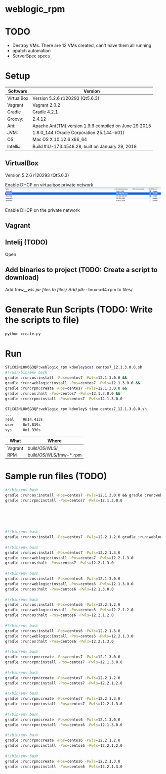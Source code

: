 # weblogic_rpm

# TODO
- Destroy VMs.  There are 12 VMs created, can't have them all running.
- opatch automation
- ServerSpec specs

# Setup 

|Software|Version|
|---|---|
|VirtualBox | Version 5.2.6 r120293 (Qt5.6.3)
|Vagrant    | Vagrant 2.0.2 
|Gradle     | Gradle 4.2.1 
|Groovy:    | 2.4.12 
|Ant:       | Apache Ant(TM) version 1.9.6 compiled on June 29 2015
|JVM:       | 1.8.0_144 (Oracle Corporation 25.144-b01)
|OS:        | Mac OS X 10.12.6 x86_64
|IntelliJ|Build #IU-173.4548.28, built on January 29, 2018


## VirtualBox
Version 5.2.6 r120293 (Qt5.6.3)

Enable DHCP on virtualbox private network
![alt text](docs/img/main/vb_dhcp.png "Virtual Box DHCP")

Enable DHCP on the private network

## Vagrant


## Intelij (TODO)
Open 

## Add binaries to project (TODO: Create a script to download) 
Add fmw_*_wls.jar files to files/
Add jdk-*-linux-x64.rpm to files/ 

# Generate Run Scripts (TODO: Write the scripts to file)
```bash
python create.py
```

# Run
```bash
STLC02NL0W6G3QP:weblogic_rpm kdooley$cat centos7_12.1.3.0.0.sh 
#!/usr/bin/env bash
gradle :run:os:install -Pos=centos7 -Pwls=12.1.3.0.0 &&
gradle :run:weblogic:install -Pos=centos7 -Pwls=12.1.3.0.0 &&
gradle :run:rpm:create -Pos=centos7 -Pwls=12.1.3.0.0 &&
gradle :run:os:halt -Pos=centos7 -Pwls=12.1.3.0.0 &&
gradle :run:rpm:install -Pos=centos7 -Pwls=12.1.3.0.0

STLC02NL0W6G3QP:weblogic_rpm kdooley$ time centos7_12.1.3.0.0.sh 
...
real    9m14.413s
user    0m7.839s
sys     0m1.330s
```

What|Where
---|---
Vagrant | build/$OS/$WLS/
RPM|build/$OS/$WLS/fmw-*.rpm|


# Sample run files (TODO)
```bash
#!/bin/env bash
gradle :run:os:install -Pos=centos7 -Pwls=12.1.3.0.0 && gradle :run:weblogic:install -Pos=centos7 -Pwls=12.1.3.0.0 && gradle :run:rpm:create -Pos=centos7 -Pwls=12.1.3.0.0 && gradle :run:os:halt -Pos=centos7 -Pwls=12.1.3.0.0  
gradle :run:rpm:install -Pos=centos7 -Pwls=12.1.3.0.0





#!/bin/env bash
gradle :run:os:install -Pos=centos7 -Pwls=12.2.1.2.0 gradle :run:weblogic:install -Pos=centos7 -Pwls=12.2.1.2.0 gradle :run:os:halt -Pos=centos7 -Pwls=12.2.1.2.0

#!/bin/env bash
gradle :run:os:install -Pos=centos7 -Pwls=12.2.1.3.0
gradle :run:weblogic:install -Pos=centos7 -Pwls=12.2.1.3.0
gradle :run:os:halt -Pos=centos7 -Pwls=12.2.1.3.0

#!/bin/env bash
gradle :run:os:install -Pos=centos6 -Pwls=12.1.3.0.0
gradle :run:weblogic:install -Pos=centos6 -Pwls=12.1.3.0.0
gradle :run:os:halt -Pos=centos6 -Pwls=12.1.3.0.0

#!/bin/env bash
gradle :run:os:install -Pos=centos6 -Pwls=12.2.1.2.0
gradle :run:weblogic:install -Pos=centos6 -Pwls=12.2.1.2.0
gradle :run:os:halt -Pos=centos6 -Pwls=12.2.1.2.0

#!/bin/env bash
gradle :run:os:install -Pos=centos6 -Pwls=12.2.1.3.0
gradle :run:weblogic:install -Pos=centos6 -Pwls=12.2.1.3.0
gradle :run:os:halt -Pos=centos6 -Pwls=12.2.1.3.0

#!/bin/env bash
gradle :run:rpm:create -Pos=centos7 -Pwls=12.1.3.0.0
gradle :run:rpm:install -Pos=centos7 -Pwls=12.1.3.0.0

#!/bin/env bash
gradle :run:rpm:create -Pos=centos7 -Pwls=12.2.1.2.0
gradle :run:rpm:install -Pos=centos7 -Pwls=12.2.1.2.0

#!/bin/env bash
gradle :run:rpm:create -Pos=centos7 -Pwls=12.2.1.3.0
gradle :run:rpm:install -Pos=centos7 -Pwls=12.2.1.3.0

#!/bin/env bash
gradle :run:rpm:create -Pos=centos6 -Pwls=12.1.3.0.0
gradle :run:rpm:install -Pos=centos6 -Pwls=12.1.3.0.0

#!/bin/env bash
gradle :run:rpm:create -Pos=centos6 -Pwls=12.2.1.2.0
gradle :run:rpm:install -Pos=centos6 -Pwls=12.2.1.2.0

#!/bin/env bash
gradle :run:rpm:create -Pos=centos6 -Pwls=12.2.1.3.0
gradle :run:rpm:install -Pos=centos6 -Pwls=12.2.1.3.0


```